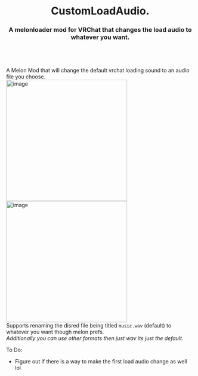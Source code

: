 <h1 align="center">CustomLoadAudio.</h1>
<h3 align="center">A melonloader mod for VRChat that changes the load audio to whatever you want.</h3>
<h1 align="center"></h1></br>

A Melon Mod that will change the default vrchat loading sound to an audio file you choose.</br>
<img width="324" alt="image" src="https://user-images.githubusercontent.com/31026406/167034093-0d2ee54a-ee2f-4a8e-bbe6-e11f88f1df07.png"><img width="324" alt="image" src="https://user-images.githubusercontent.com/31026406/167035466-37d2561b-3eb1-42fe-8d04-fcc6b0512b0c.png">
</br>
Supports renaming the disred file being titled `music.wav` (default) to whatever you want though melon prefs.<br>*Additionally you can use other formats then just wav its just the default.*

To Do:

* Figure out if there is a way to make the first load audio change as well lol

